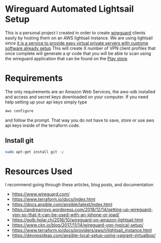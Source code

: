 # Wireguard Automated Lightsail Setup

This is a personal project I created in order to create
[wireguard](https://www.wireguard.com/) clients easily by hosting them on an AWS lightsail instance.
We are using lightsail since [it is a service to provide easy virtual private servers with custome software already setup](https://www.terraform.io/docs/providers/aws/r/lightsail_instance.html)
This will create X number of VPN client profiles that once complete will generate a qr code that you will be able to scan using the wireguard application that can be found on the
[Play store](https://play.google.com/store/apps/details?id=com.wireguard.android).


# Requirements

The only requirements are an Amazon Web Services, the aws-sdk installed and access and secret keys downloaded on your computer. If you need help setting up your api keys simply type
```bash
aws configure
```
and follow the prompt. That way you do not have to save, store or use aws api keys inside of the terraform code.

## Install git
```bash
sudo apt-get install git -y
```

# Resources Used

I recommend going through these articles, blog posts, and documentation

- https://www.wireguard.com/
- https://www.terraform.io/docs/index.html
- https://docs.ansible.com/ansible/latest/index.html
- https://andrearroyo.wordpress.com/2018/12/14/setting-up-wireguard-vpn-so-that-it-can-be-used-with-an-iphone-or-ipad/
- https://golb.hplar.ch/2018/10/wireguard-on-amazon-lightsail.html
- https://www.ckn.io/blog/2017/11/14/wireguard-vpn-typical-setup/
- https://www.terraform.io/docs/providers/aws/r/lightsail_instance.html
- https://devopsideas.com/ansible-local-setup-using-vagrant-virtualbox/
